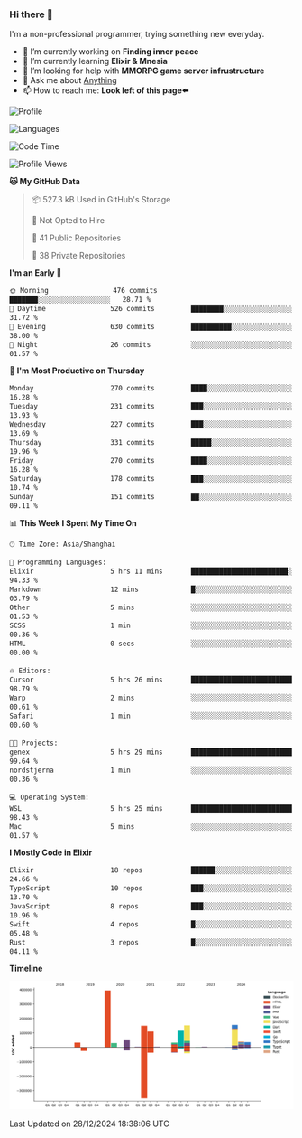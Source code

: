 ### Hi there 👋

I'm a non-professional programmer, trying something new everyday.

<!--
**dyzdyz010/dyzdyz010** is a ✨ _special_ ✨ repository because its `README.md` (this file) appears on your GitHub profile.
-->

- 🔭 I’m currently working on **Finding inner peace**
- 🌱 I’m currently learning **Elixir & Mnesia**
- 🤔 I’m looking for help with **MMORPG game server infrustructure**
- 💬 Ask me about [Anything](https://github.com/dyzdyz010/dyzdyz010/issues)
- 📫 How to reach me: **Look left of this page⬅️**

<!-- - 👯 I’m looking to collaborate on
- 😄 Pronouns: ...
- ⚡ Fun fact: ...
 -->
 
![Profile](https://github-readme-stats.vercel.app/api?username=dyzdyz010&count_private=true&show_icons=true&theme=dracula)

![Languages](https://github-readme-stats.vercel.app/api/top-langs/?username=dyzdyz010&layout=compact&theme=dracula)

<!--START_SECTION:waka-->
![Code Time](http://img.shields.io/badge/Code%20Time-1%2C857%20hrs%2040%20mins-blue)

![Profile Views](http://img.shields.io/badge/Profile%20Views-0-blue)

**🐱 My GitHub Data** 

> 📦 527.3 kB Used in GitHub's Storage 
 > 
> 🚫 Not Opted to Hire
 > 
> 📜 41 Public Repositories 
 > 
> 🔑 38 Private Repositories 
 > 
**I'm an Early 🐤** 

```text
🌞 Morning                476 commits         ███████░░░░░░░░░░░░░░░░░░   28.71 % 
🌆 Daytime                526 commits         ████████░░░░░░░░░░░░░░░░░   31.72 % 
🌃 Evening                630 commits         ██████████░░░░░░░░░░░░░░░   38.00 % 
🌙 Night                  26 commits          ░░░░░░░░░░░░░░░░░░░░░░░░░   01.57 % 
```
📅 **I'm Most Productive on Thursday** 

```text
Monday                   270 commits         ████░░░░░░░░░░░░░░░░░░░░░   16.28 % 
Tuesday                  231 commits         ███░░░░░░░░░░░░░░░░░░░░░░   13.93 % 
Wednesday                227 commits         ███░░░░░░░░░░░░░░░░░░░░░░   13.69 % 
Thursday                 331 commits         █████░░░░░░░░░░░░░░░░░░░░   19.96 % 
Friday                   270 commits         ████░░░░░░░░░░░░░░░░░░░░░   16.28 % 
Saturday                 178 commits         ███░░░░░░░░░░░░░░░░░░░░░░   10.74 % 
Sunday                   151 commits         ██░░░░░░░░░░░░░░░░░░░░░░░   09.11 % 
```


📊 **This Week I Spent My Time On** 

```text
🕑︎ Time Zone: Asia/Shanghai

💬 Programming Languages: 
Elixir                   5 hrs 11 mins       ████████████████████████░   94.33 % 
Markdown                 12 mins             █░░░░░░░░░░░░░░░░░░░░░░░░   03.79 % 
Other                    5 mins              ░░░░░░░░░░░░░░░░░░░░░░░░░   01.53 % 
SCSS                     1 min               ░░░░░░░░░░░░░░░░░░░░░░░░░   00.36 % 
HTML                     0 secs              ░░░░░░░░░░░░░░░░░░░░░░░░░   00.00 % 

🔥 Editors: 
Cursor                   5 hrs 26 mins       █████████████████████████   98.79 % 
Warp                     2 mins              ░░░░░░░░░░░░░░░░░░░░░░░░░   00.61 % 
Safari                   1 min               ░░░░░░░░░░░░░░░░░░░░░░░░░   00.60 % 

🐱‍💻 Projects: 
genex                    5 hrs 29 mins       █████████████████████████   99.64 % 
nordstjerna              1 min               ░░░░░░░░░░░░░░░░░░░░░░░░░   00.36 % 

💻 Operating System: 
WSL                      5 hrs 25 mins       █████████████████████████   98.43 % 
Mac                      5 mins              ░░░░░░░░░░░░░░░░░░░░░░░░░   01.57 % 
```

**I Mostly Code in Elixir** 

```text
Elixir                   18 repos            ██████░░░░░░░░░░░░░░░░░░░   24.66 % 
TypeScript               10 repos            ███░░░░░░░░░░░░░░░░░░░░░░   13.70 % 
JavaScript               8 repos             ███░░░░░░░░░░░░░░░░░░░░░░   10.96 % 
Swift                    4 repos             █░░░░░░░░░░░░░░░░░░░░░░░░   05.48 % 
Rust                     3 repos             █░░░░░░░░░░░░░░░░░░░░░░░░   04.11 % 
```



**Timeline**

![Lines of Code chart](https://raw.githubusercontent.com/dyzdyz010/dyzdyz010/master/assets/bar_graph.png)


 Last Updated on 28/12/2024 18:38:06 UTC
<!--END_SECTION:waka-->
